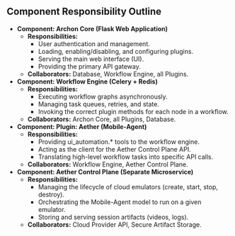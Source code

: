 ## **Component Responsibility Outline**

* **Component: Archon Core (Flask Web Application)**  
  * **Responsibilities:**  
    * User authentication and management.  
    * Loading, enabling/disabling, and configuring plugins.  
    * Serving the main web interface (UI).  
    * Providing the primary API gateway.  
  * **Collaborators:** Database, Workflow Engine, all Plugins.  
* **Component: Workflow Engine (Celery \+ Redis)**  
  * **Responsibilities:**  
    * Executing workflow graphs asynchronously.  
    * Managing task queues, retries, and state.  
    * Invoking the correct plugin methods for each node in a workflow.  
  * **Collaborators:** Archon Core, all Plugins, Database.  
* **Component: Plugin: Aether (Mobile-Agent)**  
  * **Responsibilities:**  
    * Providing ui\_automation.\* tools to the workflow engine.  
    * Acting as the client for the Aether Control Plane API.  
    * Translating high-level workflow tasks into specific API calls.  
  * **Collaborators:** Workflow Engine, Aether Control Plane.  
* **Component: Aether Control Plane (Separate Microservice)**  
  * **Responsibilities:**  
    * Managing the lifecycle of cloud emulators (create, start, stop, destroy).  
    * Orchestrating the Mobile-Agent model to run on a given emulator.  
    * Storing and serving session artifacts (videos, logs).  
  * **Collaborators:** Cloud Provider API, Secure Artifact Storage.